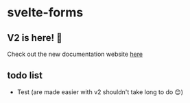 # svelte-forms

## V2 is here! 🎊

Check out the new documentation website [here](https://chainlist.github.io/svelte-forms/)

## todo list

- Test (are made easier with v2 shouldn't take long to do 😊)
